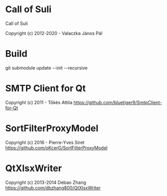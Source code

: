 # Call of Suli
Call of Suli

Copyright (c) 2012-2020 - Valaczka János Pál

# Build

git submodule update --init --recursive

# SMTP Client for Qt

Copyright (c) 2011 - Tőkés Attila
https://github.com/bluetiger9/SmtpClient-for-Qt

# SortFilterProxyModel

Copyright (c) 2016 - Pierre-Yves Siret
https://github.com/oKcerG/SortFilterProxyModel

# QtXlsxWriter

Copyright (c) 2013-2014 Debao Zhang
https://github.com/dbzhang800/QtXlsxWriter

